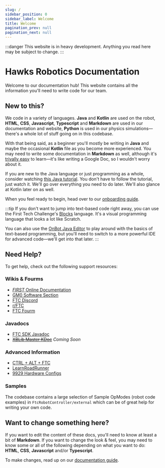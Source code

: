 ```yaml
---
slug: /
sidebar_position: 0
sidebar_label: Welcome
title: Welcome
pagination_prev: null
pagination_next: null
---
```


:::danger
This website is in heavy development. Anything you read here may be subject to change.
:::

# Hawks Robotics Documentation

Welcome to our documentation hub! This website contains all the information you'll need to write code for our team.

## New to this?

We code in a variety of languages. **Java** and **Kotlin** are used on the robot, **HTML**, **CSS**, **Javascript**, **Typescript** and **Markdown** are used in our documentation and website, **Python** is used in our physics simulations&mdash;there's a whole lot of stuff going on in this codebase. 

With that being said, as a beginner you'll mostly be writing in **Java** and maybe the occasional **Kotlin** file as you become more experienced. You may need to write some documentation in **Markdown** as well, although it's [trivally easy](https://www.markdownguide.org/basic-syntax/) to learn&mdash;it's like writing a Google Doc, so I wouldn't worry about it.

If you are new to the Java language or just programming as a whole, consider watching [this Java tutorial](https://www.youtube.com/watch?v=eIrMbAQSU34). You don't have to follow the tutorial, just watch it. We'll go over everything you need to do later. We'll also glance at Kotlin later on as well.

When you feel ready to begin, head over to our [onboarding guide](/getting-started/download).

:::tip
If you don't want to jump into text-based code right away, you can use the First Tech Challenge's [Blocks](https://github.com/FIRST-Tech-Challenge/FtcRobotController/wiki/Blocks-Tutorial) language. It's a visual programming language that looks a lot like Scratch.

You can also use the [OnBot Java Editor](https://github.com/FIRST-Tech-Challenge/FtcRobotController/wiki/OnBot-Java-Tutorial) to play around with the basics of text-based programming, but you'll need to switch to a more powerful IDE for advanced code&mdash;we'll get into that later.
:::

## Need Help?
To get help, check out the following support resources:

### Wikis & Fourms
* [*FIRST* Online Documentation](https://github.com/FIRST-Tech-Challenge/FtcRobotController/wiki)
* [GM0 Software Section](https://gm0.org/en/latest/docs/software/index.html)
* [FTC Discord](https://discord.gg/first-tech-challenge)
* [r/FTC](https://www.reddit.com/r/FTC/)
* [FTC Fourm](https://ftc-community.firstinspires.org/)

### Javadocs
* [FTC SDK Javadoc](https://javadoc.io/doc/org.firstinspires.ftc)
* ~~[XBLib Master KDoc](https://robotics.xbhs.net/kdoc)~~ *Coming Soon*

### Advanced Information
* [CTRL + ALT + FTC](https://www.ctrlaltftc.com/)
* [LearnRoadRunner](https://learnroadrunner.com/)
* [9929 Hardware Configs](https://ftc9929.com/2019/12/16/stress-free-ftc-hardware-configurations/)


### Samples

The codebase contains a large selection of Sample OpModes (robot code examples) in `FtcRobotController/external` which can be of great help for writing your own code.

## Want to change something here?
If you want to edit the content of these docs, you'll need to know at least a bit of **Markdown**. If you want to change the look & feel, you may need to know some or all of the following depending on what you want to do: **HTML**, **CSS**, **Javascript** and/or **Typescript**.

To make changes, read up on our [documentation guide](/documentation-maintenance).
